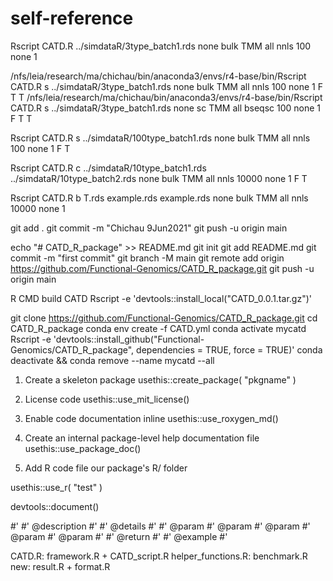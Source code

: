 
# self-reference
Rscript CATD.R ../simdataR/3type_batch1.rds none bulk TMM all nnls 100 none 1

/nfs/leia/research/ma/chichau/bin/anaconda3/envs/r4-base/bin/Rscript CATD.R s ../simdataR/3type_batch1.rds none bulk TMM all nnls 100 none 1 F T T
/nfs/leia/research/ma/chichau/bin/anaconda3/envs/r4-base/bin/Rscript CATD.R s ../simdataR/3type_batch1.rds none sc TMM all bseqsc 100 none 1 F T T

Rscript CATD.R s ../simdataR/100type_batch1.rds none bulk TMM all nnls 100 none 1 F T

Rscript CATD.R c ../simdataR/10type_batch1.rds ../simdataR/10type_batch2.rds none bulk TMM all nnls 10000 none 1 F T

Rscript CATD.R b T.rds example.rds example.rds none bulk TMM all nnls 10000 none 1


git add .
git commit -m "Chichau 9Jun2021"
git push -u origin main


echo "# CATD_R_package" >> README.md
git init
git add README.md
git commit -m "first commit"
git branch -M main
git remote add origin https://github.com/Functional-Genomics/CATD_R_package.git
git push -u origin main


R CMD build CATD
Rscript -e 'devtools::install_local("CATD_0.0.1.tar.gz")'


git clone https://github.com/Functional-Genomics/CATD_R_package.git
cd CATD_R_package
conda env create -f CATD.yml
conda activate mycatd
Rscript -e 'devtools::install_github("Functional-Genomics/CATD_R_package", dependencies = TRUE, force = TRUE)'
conda deactivate && conda remove --name mycatd --all



1. Create a skeleton package
usethis::create_package(
"pkgname"
)

2. License code
usethis::use_mit_license()

3. Enable code documentation inline
usethis::use_roxygen_md()

4. Create an internal package-level help documentation file
usethis::use_package_doc()

5. Add R code file our package's  R/ folder 

usethis::use_r(
"test"
) 


devtools::document()

#' 
#' @description
#' 
#' @details
#' 
#' @param 
#' @param 
#' @param 
#' @param 
#' @param 
#' 
#' @return
#' 
#' @example
#' 


CATD.R: framework.R + CATD_script.R
helper_functions.R: benchmark.R
new: result.R + format.R
